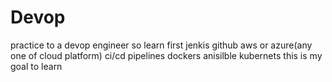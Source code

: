 # Devop
practice to a devop engineer
so learn first jenkis
github
aws or azure(any one of cloud platform)
ci/cd pipelines
dockers
anisilble
kubernets
this is my goal to learn
